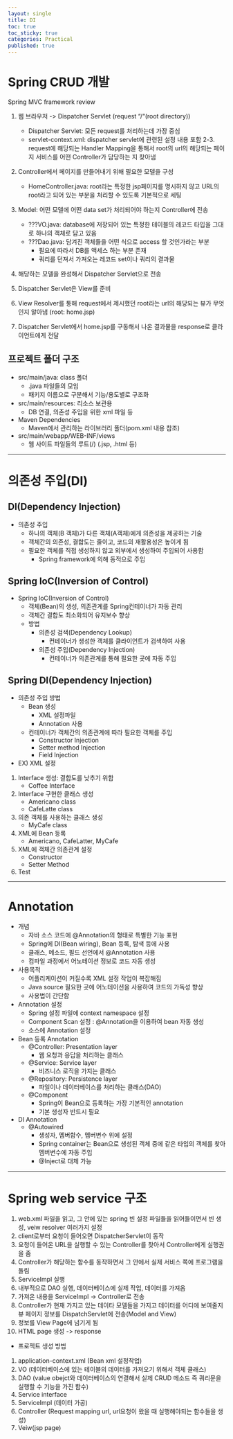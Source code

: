 ```yaml
---
layout: single
title: DI
toc: true
toc_sticky: true
categories: Practical
published: true
---
```


# Spring CRUD 개발
Spring MVC framework review


1. 웹 브라우저 -> Dispatcher Servlet (request “/“(root directory))
    * Dispatcher Servlet: 모든 request를 처리하는데 가장 중심
    * servlet-context.xml: dispatcher servlet에 관련된 설정 내용 포함
2-3. request에 해당되는 Handler Mapping을 통해서 root의 url의 해당되는 페이지 서비스를 어떤 Controller가 담당하는 지 찾아냄

4. Controller에서 페이지를 만들어내기 위해 필요한 모델을 구성 
    * HomeController.java: root라는 특정한 jsp페이지를 명시하지 않고 URL의 root라고 되어 있는 부분을 처리할 수 있도록 기본적으로 세팅
5. Model: 어떤 모델에 어떤 data set가 처리되어야 하는지 Controller에 전송
    * ???VO.java: database에 저장되어 있는 특정한 테이블의 레코드 타입을 그대로 하나의 객체로 담고 있음
    * ???Dao.java: 담겨진 객체들을 어떤 식으로 access 할 것인가라는 부분
        * 필요에 따라서 DB를 액세스 하는 부분 존재
        * 쿼리를 던져서 가져오는 레코드 set이나 쿼리의 결과물 
6. 해당하는 모델을 완성해서 Dispatcher Servlet으로 전송
7. Dispatcher Servlet은 View를 준비
8. View Resolver를 통해 request에서 제시했던 root라는 url의 해당되는 뷰가 무엇인지 알아냄 (root: home.jsp)
9. Dispatcher Servlet에서 home.jsp를 구동해서 나온 결과물을 response로 클라이언트에게 전달


## 프로젝트 폴더 구조
* src/main/java: class 폴더
    * .java 파일들의 모임
    * 패키지 이름으로 구분해서 기능/용도별로 구조화
* src/main/resources: 리소스 보관용
    * DB 연결, 의존성 주입을 위한 xml 파일 등
* Maven Dependencies
    * Maven에서 관리하는 라이브러리 폴더(pom.xml 내용 참조)
* src/main/webapp/WEB-INF/views
    * 웹 사이트 파일들의 루트(/) (.jsp, .html 등)

----------

# 의존성 주입(DI)
## DI(Dependency Injection)
* 의존성 주입
    * 하나의 객체(B 객체)가 다른 객체(A객체)에게 의존성을 제공하는 기술
    * 객체간의 의존성, 결합도는 줄이고, 코드의 재활용성은 높이게 됨
    * 필요한 객체를 직접 생성하지 않고 외부에서 생성하여 주입되어 사용함
        * Spring framework에 의해 동적으로 주입
## Spring IoC(Inversion of Control)
* Spring IoC(Inversion of Control)
    * 객체(Bean)의 생성, 의존관계를 Spring컨테이너가 자동 관리
    * 객체간 결합도 최소화되어 유지보수 향상
    * 방법
        * 의존성 검색(Dependency Lookup)
            * 컨테이너가 생성한 객체를 클라이언트가 검색하여 사용
        * 의존성 주입(Dependency Injection)
            * 컨테이너가 의존관계를 통해 필요한 곳에 자동 주입
## Spring DI(Dependency Injection)
* 의존성 주입 방법
    * Bean 생성
        * XML 설정파일
        * Annotation 사용
    * 컨테이너가 객체간의 의존관계에 따라 필요한 객체를 주입
        * Constructor Injection
        * Setter method Injection
        * Field Injection
* EX) XML 설정
1. Interface 생성: 결합도를 낮추기 위함
    * Coffee Interface
2. Interface 구현한 클래스 생성
    * Americano class
    * CafeLatte class
3. 의존 객체를 사용하는 클래스 생성
    * MyCafe class
4. XML에 Bean 등록
    * Americano, CafeLatter, MyCafe
5. XML에 객체간 의존관계 설정
    * Constructor
    * Setter Method
6. Test

----------

# Annotation
* 개념
    * 자바 소스 코드에 @Annotation의 형태로 특별한 기능 표현
    * Spring에 DI(Bean wiring), Bean 등록, 탐색 등에 사용
    * 클래스, 메소드, 필드 선언에서 @Annotation 사용
    * 컴파일 과정에서 어노테이션 정보로 코드 자동 생성
* 사용목적
    * 어플리케이션이 커질수록 XML 설정 작업이 복잡해짐
    * Java source 필요한 곳에 어노테이션을 사용하여 코드의 가독성 향상
    * 사용법이 간단함
* Annotation 설정
    * Spring 설정 파일에 context namespace 설정
    * Component Scan 설정 : @Annotation을 이용하여 bean 자동 생성
    * 소스에 Annotation 설정
* Bean 등록 Annotation
    * @Controller: Presentation layer
        * 웹 요청과 응답을 처리하는 클래스
    * @Service: Service layer
        * 비즈니스 로직을 가지는 클래스
    * @Repository: Persistence layer
        * 파일이나 데이터베이스를 처리하는 클래스(DAO)
    * @Component
        * Spring이 Bean으로 등록하는 가장 기본적인 annotation
        * 기본 생성자 반드시 필요
* DI Annotation
    * @Autowired
        * 생성자, 멤버함수, 멤버변수 위에 설정
        * Spring container는 Bean으로 생성된 객체 중에 같은 타입의 객체를 찾아 멤버변수에 자동 주입
        * @Inject로 대체 가능

----------

# Spring web service 구조
1. web.xml 파일을 읽고, 그 안에 있는 spring 빈 설정 파일들을 읽어들이면서 빈 생성, veiw resolver 여러가지 설정
2. client로부터 요청이 들어오면 DispatcherServlet이 동작
3. 요청이 들어온 URL을 실행할 수 있는 Controller를 찾아서 Controller에게 실행권을 줌
4. Controller가 해당하는 함수를 동작하면서 그 안에서 실제 서비스 쪽에 프로그램을 돌림
5. ServiceImpl 실행
6. 내부적으로 DAO 실행, 데이터베이스에 실제 작업, 데이터를 가져옴
7. 가져온 내용을 ServiceImpl -> Controller로 전송
8. Controller가 현재 가지고 있는 데이타 모델들을 가지고 데이터를 어디에 보여줄지 뷰 페이지 정보를 DispatchServlet에 전송(Model and View)
9. 정보를 View Page에 넘기게 됨
10. HTML page 생성 -> response


* 프로젝트 생성 방법
1. application-context.xml (Bean xml 설정작업)
2. VO (데이터베이스에 있는 테이블의 데이터를 가져오기 위해서 객체 클래스)
3. DAO (value obejct와 데이터베이스의 연결해서 실제 CRUD 메소드 즉 쿼리문을 실행할 수 기능을 가진 함수)
4. Service interface
5. ServiceImpl (데이터 가공)
6. Controller (Request mapping url, url요청이 왔을 때 실행해야되는 함수들을 생성)
7. Veiw(jsp page)
